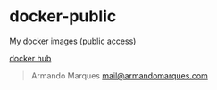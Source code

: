 # docker-public
My docker images (public access)


[docker hub ](https://hub.docker.com/u/ajcm)




> Armando Marques
> mail@armandomarques.com
